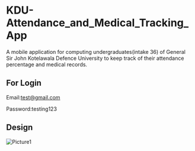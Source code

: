 # KDU-Attendance_and_Medical_Tracking_App
A mobile application for computing undergraduates(intake 36) of General Sir John Kotelawala Defence University to keep track of their attendance percentage and medical records.
## For Login
Email:test@gmail.com

Password:testing123
## Design
![Picture1](https://user-images.githubusercontent.com/77521485/104808555-2300b480-580d-11eb-90ac-04033d7ce15d.jpg)
